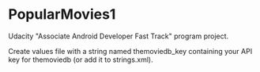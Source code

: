 # PopularMovies1
Udacity "Associate Android Developer Fast Track" program project.

Create values file with a string named themoviedb_key containing your API key for themoviedb (or add it to strings.xml).
